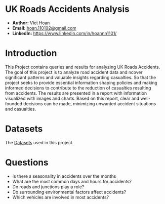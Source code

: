 # UK Roads Accidents Analysis
- **Author:** Viet Hoan
- **Email:** hoan.110102@gmail.com
- **LinkedIn:** https://www.linkedin.com/in/hoannn1101/

# Introduction
This Project contains queries and results for analyzing UK Roads Accidents. The goal of this project is to analyze road accident data and ncover significant patterns and valuable insights regarding casualties. So that the project seeks to provide essential information shaping policies and making informed decisions to contribute to the reduction of casualties resulting from accidents. The results are presented in a report with information visualized with images and charts. Based on this report, clear and well-founded decisions can be made, minimizing unwanted accident situations and casualties.

# Datasets
The [Datasets](https://www.data.gov.uk/dataset/cb7ae6f0-4be6-4935-9277-47e5ce24a11f/road-safety-data) used in this project.

# Questions
- Is there a seasonality in accidents over the months
- What are the most common days and hours for accidents?
- Do roads and junctions play a role?
- Do surrounding environmental factors affect accidents?
- Which vehicles are involved in most accidents?
